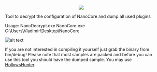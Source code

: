 <p align="center">
<img src="https://github.com/hariomenkel/NanoDump/raw/master/logo.jpg"/>
</p>

Tool to decrypt the configuration of NanoCore and dump all used plugins

Usage: NanoDecrypt.exe NanoCore.exe C:\Users\Vladimir\Desktop\NanoCore

![alt text](https://github.com/hariomenkel/Edison/raw/master/screenshot.PNG)

If you are not interested in compiling it yourself just grab the binary from bin/debug! Please note that most samples are packed and before you can use this tool you should have the dumped sample. You may use [HollowsHunter](https://github.com/hasherezade/hollows_hunter).

